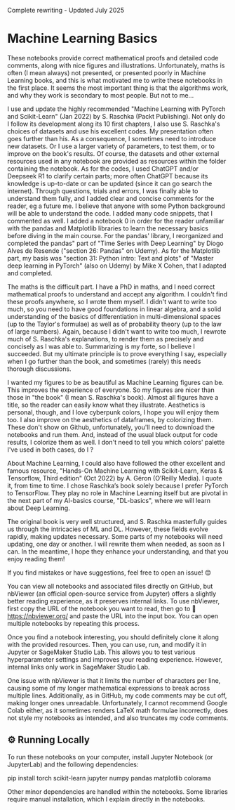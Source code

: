 Complete rewriting - Updated July 2025

# Machine Learning Basics

These notebooks provide correct mathematical proofs and detailed code comments, along with nice figures and illustrations.
Unfortunately, maths is often (I mean always) not presented, or presented poorly in Machine Learning books, and this is what motivated me to write these notebooks in the first place. It seems the most important thing is that the algorithms work, and why they work is secondary to most people. But not to me...

I use and update the highly recommended "Machine Learning with PyTorch and Scikit-Learn" (Jan 2022) by S. Raschka (Packt Publishing). Not only do I follow its development along its 10 first chapters, I also use S. Raschka's choices of datasets and use his excellent codes.
My presentation often goes further than his. As a consequence, I sometimes need to introduce new datasets. Or I use a larger variety of parameters, to test them, or to improve on the book's results.
Of course, the datasets and other external resources used in any notebook are provided as resources within the folder containing the notebook.
As for the codes, I used ChatGPT and/or Deepseek R1 to clarify certain parts; more often ChatGPT because its knowledge is up-to-date or can be updated (since it can go search the internet). Through questions, trials and errors, I was finally able to understand them fully, and I added clear and concise comments for the reader, eg a future me. I believe that anyone with some Python background will be able to understand the code.
I added many code snippets, that I commented as well.
I added a notebook 0 in order for the reader unfamiliar with the pandas and Matplotlib libraries to learn the necessary basics before diving in the main course. For the pandas' library, I reorganized and completed the pandas" part of "Time Series with Deep Learning" by Diogo Alves de Resende ("section 26: Pandas" on Udemy). As for the Matplotlib part, my basis was "section 31: Python intro: Text and plots" of "Master deep learning in PyTorch" (also on Udemy) by Mike X Cohen, that I adapted and completed.

The maths is the difficult part. I have a PhD in maths, and I need correct mathematical proofs to understand and accept any algorithm. I couldn't find these proofs anywhere, so I wrote them myself. I didn't want to write too much, so you need to have good foundations in linear algebra, and a solid understanding of the basics of differentiation in multi-dimensional spaces (up to the Taylor's formulae) as well as of probability theory (up to the law of large numbers).
Again, because I didn't want to write too much, I rewrote much of S. Raschka's explanations, to render them as precisely and concisely as I was able to. Summarizing is my forte, so I believe I succeeded. But my ultimate principle is to prove everything I say, especially when I go further than the book, and sometimes (rarely) this needs thorough discussions.

I wanted my figures to be as beautiful as Machine Learning figures can be. This improves the experience of everyone. So my figures are nicer than those in "the book" (I mean S. Raschka's book). Almost all figures have a title, so the reader can easily know what they illustrate.
Aesthetics is personal, though, and I love cyberpunk colors, I hope you will enjoy them too.
I also improve on the aesthetics of dataframes, by colorizing them. These don't show on Github, unfortunately, you'll need to download the notebooks and run them. And, instead of the usual black output for code results, I colorize them as well. I don't need to tell you which colors' palette I've used in both cases, do I ?

About Machine Learning, I could also have followed the other excellent and famous resource, "Hands-On Machine Learning with Scikit-Learn, Keras & Tensorflow, Third edition" (Oct 2022) by A. Géron (O’Reilly Media).
I quote it, from time to time. I chose Raschka’s book solely because I prefer PyTorch to TensorFlow. They play no role in Machine Learning itself but are pivotal in the next part of my AI-basics course, "DL-basics", where we will learn about Deep Learning.

The original book is very well structured, and S. Raschka masterfully guides us through the intricacies of ML and DL. However, these fields evolve rapidly, making updates necessary.
Some parts of my notebooks will need updating, one day or another. I will rewrite them when needed, as soon as I can.
In the meantime, I hope they enhance your understanding, and that you enjoy reading them!

If you find mistakes or have suggestions, feel free to open an issue! 😊

You can view all notebooks and associated files directly on GitHub, but nbViewer (an official open-source service from Jupyter) offers a slightly better reading experience, as it preserves internal links. To use nbViewer, first copy the URL of the notebook you want to read, then go to
🔗 https://nbviewer.org/
and paste the URL into the input box. You can open multiple notebooks by repeating this process.

Once you find a notebook interesting, you should definitely clone it along with the provided resources. Then, you can use, run, and modify it in Jupyter or SageMaker Studio Lab. This allows you to test various hyperparameter settings and improves your reading experience. However, internal links only work in SageMaker Studio Lab.

One issue with nbViewer is that it limits the number of characters per line, causing some of my longer mathematical expressions to break across multiple lines. Additionally, as in GitHub, my code comments may be cut off, making longer ones unreadable.
Unfortunately, I cannot recommend Google Colab either, as it sometimes renders LaTeX math formulae incorrectly, does not style my notebooks as intended, and also truncates my code comments.

## ⚙️ Running Locally  
To run these notebooks on your computer, install Jupyter Notebook (or JupyterLab) and the following dependencies:

  pip install torch scikit-learn jupyter numpy pandas matplotlib colorama

Other minor dependencies are handled within the notebooks.
Some libraries require manual installation, which I explain directly in the notebooks.